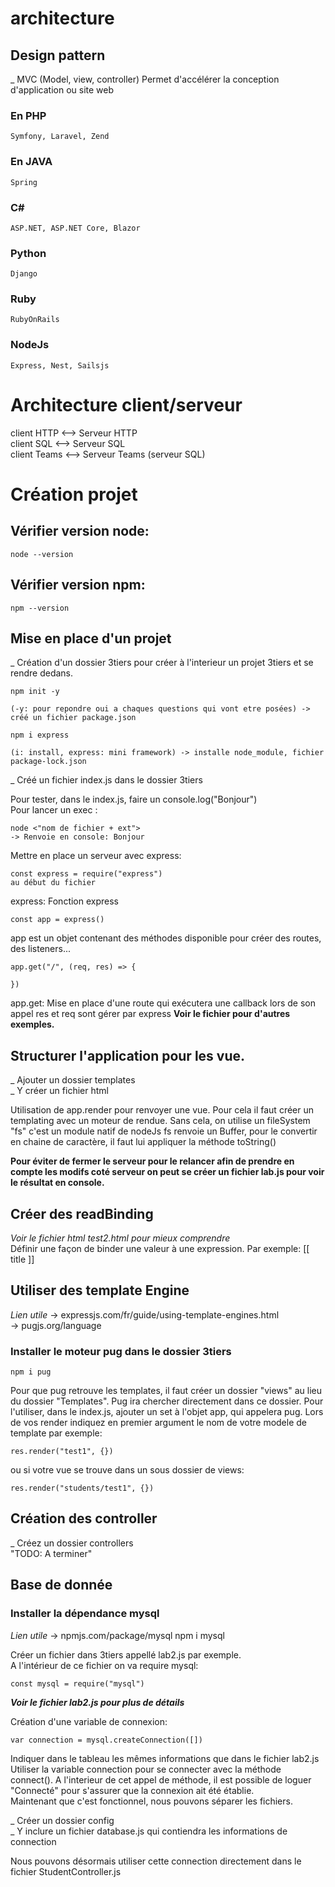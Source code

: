 # architecture
## Design pattern
_ MVC (Model, view, controller) Permet d'accélérer la conception d'application ou site web
### En PHP
    Symfony, Laravel, Zend
### En JAVA
    Spring
### C#
    ASP.NET, ASP.NET Core, Blazor
### Python
    Django
### Ruby
    RubyOnRails
### NodeJs
    Express, Nest, Sailsjs

# Architecture client/serveur
client HTTP <--> Serveur HTTP  
client SQL <--> Serveur SQL  
client Teams <--> Serveur Teams (serveur SQL)  

# Création projet

## Vérifier version node: 
    node --version 

## Vérifier version npm:
    npm --version

## Mise en place d'un projet
_ Création d'un dossier 3tiers pour créer à l'interieur un projet 3tiers et se rendre dedans.  

    npm init -y  

    (-y: pour repondre oui a chaques questions qui vont etre posées) -> créé un fichier package.json  

    npm i express  

    (i: install, express: mini framework) -> installe node_module, fichier package-lock.json
_ Créé un fichier index.js dans le dossier 3tiers

Pour tester, dans le index.js, faire un console.log("Bonjour")  
Pour lancer un exec :  

    node <"nom de fichier + ext">  
    -> Renvoie en console: Bonjour

Mettre en place un serveur avec express:  

    const express = require("express")  
    au début du fichier  

express: Fonction express

    const app = express()
app est un objet contenant des méthodes disponible pour créer des routes, des listeners...

    app.get("/", (req, res) => {

    })  
app.get: Mise en place d'une route qui exécutera une callback lors de son appel
res et req sont gérer par express
__Voir le fichier pour d'autres exemples.__

## Structurer l'application pour les vue.
_ Ajouter un dossier templates   
_ Y créer un fichier html  

Utilisation de app.render pour renvoyer une vue. Pour cela il faut créer un templating avec un moteur de rendue. Sans cela, on utilise un fileSystem "fs" c'est un module natif de nodeJs
fs renvoie un Buffer, pour le convertir en chaine de caractère, il faut lui appliquer la méthode toString()

__Pour éviter de fermer le serveur pour le relancer afin de prendre en compte les modifs coté serveur on peut se créer un fichier lab.js pour voir le résultat en console.__

## Créer des readBinding

*Voir le fichier html test2.html pour mieux comprendre*  
Définir une façon de binder une valeur à une expression. Par exemple: [[ title ]] 

## Utiliser des template Engine
*Lien utile* -> expressjs.com/fr/guide/using-template-engines.html  
-> pugjs.org/language

### Installer le moteur pug dans le dossier 3tiers
    npm i pug
Pour que pug retrouve les templates, il faut créer un dossier "views" au lieu du dossier "Templates". Pug ira chercher directement dans ce dossier.
Pour l'utiliser, dans le index.js, ajouter un set à l'objet app, qui appelera pug. Lors de vos render indiquez en premier argument le nom de votre modele de template par exemple:  

    res.render("test1", {})  

ou si votre vue se trouve dans un sous dossier de views:   

    res.render("students/test1", {})  
    
## Création des controller
_ Créez un dossier controllers  
"TODO: A terminer"

## Base de donnée
### Installer la dépendance mysql
*Lien utile* -> npmjs.com/package/mysql
    npm i mysql    
  
Créer un fichier dans 3tiers appellé lab2.js par exemple.  
A l'intérieur de ce fichier on va require mysql:  

    const mysql = require("mysql")  

__*Voir le fichier lab2.js pour plus de détails*__  

Création d'une variable de connexion:  

    var connection = mysql.createConnection([])  

Indiquer dans le tableau les mêmes informations que dans le fichier lab2.js
Utiliser la variable connection pour se connecter avec la méthode connect(). A l'interieur de cet appel de méthode, il est possible de loguer "Connecté" pour s'assurer que la connexion ait été établie.  
Maintenant que c'est fonctionnel, nous pouvons séparer les fichiers.  

_ Créer un dossier config  
_ Y inclure un fichier database.js qui contiendra les informations de connection  

Nous pouvons désormais utiliser cette connection directement dans le fichier StudentController.js